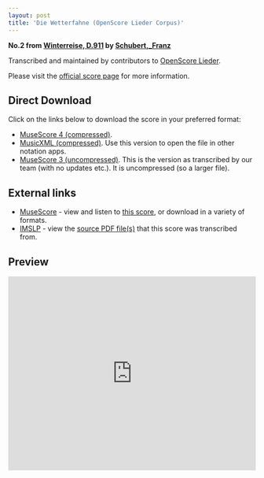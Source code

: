 ```yaml
---
layout: post
title: 'Die Wetterfahne (OpenScore Lieder Corpus)'
---
```


__No.2 from [Winterreise, D.911](https://fourscoreandmore.org/openscore/lieder/Schubert,_Franz/Winterreise,_D.911/) by [Schubert,_Franz](https://fourscoreandmore.org/openscore/lieder/Schubert,_Franz)__

Transcribed and maintained by contributors to [OpenScore Lieder].

Please visit the [official score page] for more information.

[official score page]: https://musescore.com/openscore-lieder-corpus/scores/5015435
[OpenScore Lieder]: https://musescore.com/openscore-lieder-corpus

## Direct Download

Click on the links below to download the score in your preferred format:
- [MuseScore 4 (compressed)](https://fourscoreandmore.org/openscore/lieder/Schubert,_Franz/Winterreise,_D.911/02_Die_Wetterfahne.mscz).
- [MusicXML (compressed)](https://fourscoreandmore.org/openscore/lieder/Schubert,_Franz/Winterreise,_D.911/02_Die_Wetterfahne.mxl). Use this version to open the file in other notation apps.
- [MuseScore 3 (uncompressed)](https://raw.githubusercontent.com/OpenScore/Lieder/refs/heads/main/scores/Schubert,_Franz/Winterreise,_D.911/02_Die_Wetterfahne/lc5015435.mscx). This is the version as transcribed by our team (with no updates etc.). It is uncompressed (so a larger file).

## External links

- [MuseScore] - view and listen to [this score][MuseScore], or download in a variety of formats.
- [IMSLP] - view the [source PDF file(s)][IMSLP] that this score was transcribed from.

[MuseScore]: https://musescore.com/score/5015435
[IMSLP]: https://imslp.org/wiki/Special:ReverseLookup/60822

## Preview

<iframe width="100%" height="394" src="https://musescore.com/openscore-lieder-corpus/scores/5015435/embed" frameborder="0" allowfullscreen allow="autoplay; fullscreen"></iframe>
